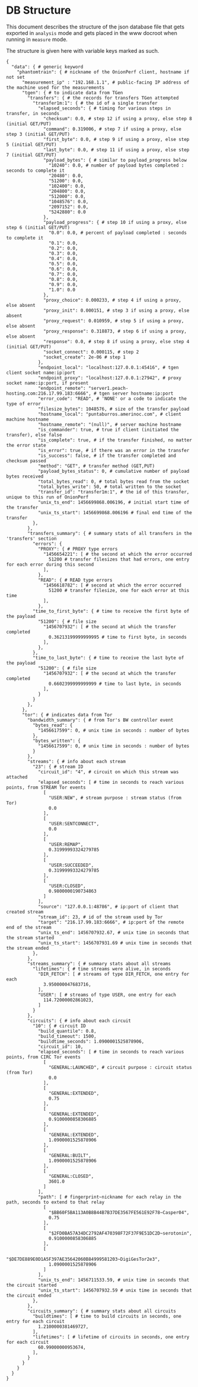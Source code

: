 # DB Structure

This document describes the structure of the json database file that gets exported in `analysis` mode and gets placed in the www docroot when running in `measure` mode.

The structure is given here with variable keys marked as such.

    {
      "data": { # generic keyword
        "phantomtrain": { # nickname of the OnionPerf client, hostname if not set
          "measurement_ip" : "192.168.1.1", # public-facing IP address of the machine used for the measurements
          "tgen": { # to indicate data from TGen
            "transfers": { # the records for transfers TGen attempted
              "transfer1m:1": { # the id of a single transfer
                "elapsed_seconds": { # timing for various steps in transfer, in seconds
                  "checksum": 0.0, # step 12 if using a proxy, else step 8 (initial GET/PUT)
                  "command": 0.319006, # step 7 if using a proxy, else step 3 (initial GET/PUT)
                  "first_byte": 0.0, # step 9 if using a proxy, else step 5 (initial GET/PUT)
                  "last_byte": 0.0, # step 11 if using a proxy, else step 7 (initial GET/PUT)
                  "payload_bytes": { # similar to payload_progress below
                    "10240": 0.0, # number of payload bytes completed : seconds to complete it
                    "20480": 0.0,
                    "51200": 0.0,
                    "102400": 0.0,
                    "204800": 0.0,
                    "512000": 0.0,
                    "1048576": 0.0,
                    "2097152": 0.0,
                    "5242880": 0.0
                  },
                  "payload_progress": { # step 10 if using a proxy, else step 6 (initial GET/PUT)
                    "0.0": 0.0, # percent of payload completed : seconds to complete it
                    "0.1": 0.0,
                    "0.2": 0.0,
                    "0.3": 0.0,
                    "0.4": 0.0,
                    "0.5": 0.0,
                    "0.6": 0.0,
                    "0.7": 0.0,
                    "0.8": 0.0,
                    "0.9": 0.0,
                    "1.0": 0.0
                  },
                  "proxy_choice": 0.000233, # step 4 if using a proxy, else absent
                  "proxy_init": 0.000151, # step 3 if using a proxy, else absent
                  "proxy_request": 0.010959, # step 5 if using a proxy, else absent
                  "proxy_response": 0.318873, # step 6 if using a proxy, else absent
                  "response": 0.0, # step 8 if using a proxy, else step 4 (initial GET/PUT)
                  "socket_connect": 0.000115, # step 2
                  "socket_create": 2e-06 # step 1
                },
                "endpoint_local": "localhost:127.0.0.1:45416", # tgen client socket name:ip:port
                "endpoint_proxy": "localhost:127.0.0.1:27942", # proxy socket name:ip:port, if present
                "endpoint_remote": "server1.peach-hosting.com:216.17.99.183:6666", # tgen server hostname:ip:port
                "error_code": "READ", # 'NONE' or a code to indicate the type of error
                "filesize_bytes": 1048576, # size of the transfer payload
                "hostname_local": "puntaburros.amerinoc.com", # client machine hostname
                "hostname_remote": "(null)", # server machine hostname
                "is_commander": true, # true if client (initiated the transfer), else false
                "is_complete": true, # if the transfer finished, no matter the error state
                "is_error": true, # if there was an error in the transfer
                "is_success": false, # if the transfer completed and checksum passed
                "method": "GET", # transfer method (GET,PUT)
                "payload_bytes_status": 0, # cumulative number of payload bytes received
                "total_bytes_read": 0, # total bytes read from the socket
                "total_bytes_write": 50, # total written to the socket
                "transfer_id": "transfer1m:1", # the id of this transfer, unique to this run of OnionPerf
                "unix_ts_end": 1456699868.006196, # initial start time of the transfer
                "unix_ts_start": 1456699868.006196 # final end time of the transfer
              },
            },
            "transfers_summary": { # summary stats of all transfers in the 'transfers' section
              "errors": {
                "PROXY": { # PROXY type errors
                  "1456654221": [ # the second at which the error occurred
                    51200 # transfer filesizes that had errors, one entry for each error during this second
                  ],
                },
                "READ": { # READ type errors
                  "1456618782": [ # second at which the error occurred
                    51200 # transfer filesize, one for each error at this time
                  ],
                },
              "time_to_first_byte": { # time to receive the first byte of the payload
                "51200": { # file size
                  "1456707932": [ # the second at which the transfer completed
                    0.36213199999999995 # time to first byte, in seconds
                  ],
                },
              },
              "time_to_last_byte": { # time to receive the last byte of the payload
                "51200": { # file size
                  "1456707932": [ # the second at which the transfer completed
                    0.6602399999999999 # time to last byte, in seconds
                  ],
                }
              }
            },
          },
          "tor": { # indicates data from Tor
            "bandwidth_summary": { # from Tor's BW controller event
              "bytes_read": {
                "1456617599": 0, # unix time in seconds : number of bytes
              },
              "bytes_written": {
                "1456617599": 0, # unix time in seconds : number of bytes
              }
            },
            "streams": { # info about each stream
              "23": { # stream ID
                "circuit_id": "4", # circuit on which this stream was attached
                "elapsed_seconds": [ # time in seconds to reach various points, from STREAM Tor events
                  [
                    "USER:NEW", # stream purpose : stream status (from Tor)
                    0.0
                  ],
                  [
                    "USER:SENTCONNECT",
                    0.0
                  ],
                  [
                    "USER:REMAP",
                    0.31999993324279785
                  ],
                  [
                    "USER:SUCCEEDED",
                    0.31999993324279785
                  ],
                  [
                    "USER:CLOSED",
                    0.9800000190734863
                  ]
                ],
                "source": "127.0.0.1:48786", # ip:port of client that created stream
                "stream_id": 23, # id of the stream used by Tor
                "target": "216.17.99.183:6666", # ip:port of the remote end of the stream
                "unix_ts_end": 1456707932.67, # unix time in seconds that the stream started
                "unix_ts_start": 1456707931.69 # unix time in seconds that the stream ended
              },
            },
            "streams_summary": { # summary stats about all streams
              "lifetimes": { # time streams were alive, in seconds
                "DIR_FETCH": [ # streams of type DIR_FETCH, one entry for each
                  3.950000047683716,
                ],
                "USER": [ # streams of type USER, one entry for each
                  114.72000002861023,
                ]
              }
            },
            "circuits": { # info about each circuit
              "10": { # circuit ID
                "build_quantile": 0.8,
                "build_timeout": 1500,
                "buildtime_seconds": 1.0900001525878906,
                "circuit_id": 10,
                "elapsed_seconds": [ # time in seconds to reach various points, from CIRC Tor events
                  [
                    "GENERAL:LAUNCHED", # circuit purpose : circuit status (from Tor)
                    0.0
                  ],
                  [
                    "GENERAL:EXTENDED",
                    0.75
                  ],
                  [
                    "GENERAL:EXTENDED",
                    0.9100000858306885
                  ],
                  [
                    "GENERAL:EXTENDED",
                    1.0900001525878906
                  ],
                  [
                    "GENERAL:BUILT",
                    1.0900001525878906
                  ],
                  [
                    "GENERAL:CLOSED",
                    3601.0
                  ]
                ],
                "path": [ # fingerprint~nickname for each relay in the path, seconds to extend to that relay
                  [
                    "$BB60F5BA113A0B8B44B7B37DE3567FE561E92F78~Casper04",
                    0.75
                  ],
                  [
                    "$2FD0BA57A34DC2792AF470398F72F37F9E51DC2D~serotonin",
                    0.9100000858306885
                  ],
                  [
                    "$DE7DE889E0D1A5F397AE35642060B84999581203~DigiGesTor2e3",
                    1.0900001525878906
                  ]
                ],
                "unix_ts_end": 1456711533.59, # unix time in seconds that the circuit started
                "unix_ts_start": 1456707932.59 # unix time in seconds that the circuit ended
              },
            },
            "circuits_summary": { # summary stats about all circuits
              "buildtimes": [ # time to build circuits in seconds, one entry for each circuit
                1.2100000381469727,
              ],
              "lifetimes": [ # lifetime of circuits in seconds, one entry for each circuit
                60.99000000953674,
              ],
            }
          }
        }
      }
    }
